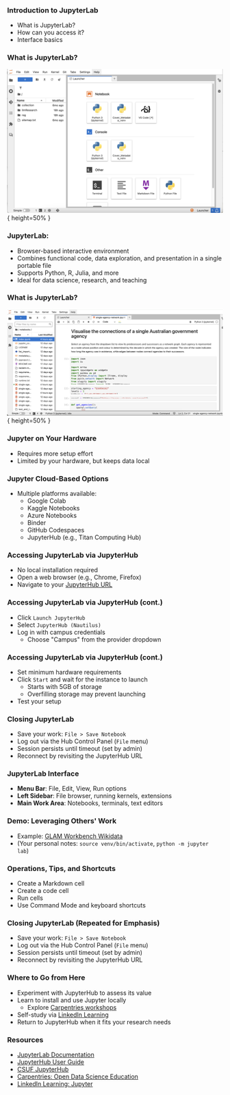 ### Introduction to JupyterLab
- What is JupyterLab?
- How can you access it?
- Interface basics

### What is JupyterLab?
![JupyterLab Launcher](images/jupyterlablauncher.png){ height=50% }

### JupyterLab:
- Browser-based interactive environment
- Combines functional code, data exploration, and presentation in a single portable file
- Supports Python, R, Julia, and more
- Ideal for data science, research, and teaching

### What is JupyterLab?
![JupyterLab Launcher](images/jupyterlabopennotebook.png){ height=50% }

### Jupyter on Your Hardware
- Requires more setup effort
- Limited by your hardware, but keeps data local

### Jupyter Cloud-Based Options
- Multiple platforms available:
    - Google Colab
    - Kaggle Notebooks
    - Azure Notebooks
    - Binder
    - GitHub Codespaces
    - JupyterHub (e.g., Titan Computing Hub)

### Accessing JupyterLab via JupyterHub
- No local installation required
- Open a web browser (e.g., Chrome, Firefox)
- Navigate to your [JupyterHub URL](https://www.fullerton.edu/it/services/software/jupyter)

### Accessing JupyterLab via JupyterHub (cont.)
- Click `Launch JupyterHub`
- Select `JupyterHub (Nautilus)`
- Log in with campus credentials
    - Choose "Campus" from the provider dropdown

### Accessing JupyterLab via JupyterHub (cont.)
- Set minimum hardware requirements
- Click `Start` and wait for the instance to launch
    - Starts with 5GB of storage
    - Overfilling storage may prevent launching
- Test your setup

### Closing JupyterLab
- Save your work: `File > Save Notebook`
- Log out via the Hub Control Panel (`File` menu)
- Session persists until timeout (set by admin)
- Reconnect by revisiting the JupyterHub URL

### JupyterLab Interface
- **Menu Bar**: File, Edit, View, Run options
- **Left Sidebar**: File browser, running kernels, extensions
- **Main Work Area**: Notebooks, terminals, text editors

### Demo: Leveraging Others' Work
- Example: [GLAM Workbench Wikidata](https://glam-workbench.net/wikidata/)
- (Your personal notes: `source venv/bin/activate`, `python -m jupyter lab`)

### Operations, Tips, and Shortcuts
- Create a Markdown cell
- Create a code cell
- Run cells
- Use Command Mode and keyboard shortcuts

### Closing JupyterLab (Repeated for Emphasis)
- Save your work: `File > Save Notebook`
- Log out via the Hub Control Panel (`File` menu)
- Session persists until timeout (set by admin)
- Reconnect by revisiting the JupyterHub URL

### Where to Go from Here
- Experiment with JupyterHub to assess its value
- Learn to install and use Jupyter locally
    - Explore [Carpentries workshops](https://carpentries.org/workshops/upcoming-workshops/)
- Self-study via [LinkedIn Learning](https://www.linkedin.com/learning/introducing-jupyter/present-data-like-a-pro-with-jupyter)
- Return to JupyterHub when it fits your research needs

### Resources
- [JupyterLab Documentation](https://jupyterlab.readthedocs.io/en/stable/)
- [JupyterHub User Guide](https://nationalresearchplatform.org/documentation/userdocs/jupyter/jupyterhub-service/)
- [CSUF JupyterHub](https://www.fullerton.edu/it/services/software/jupyter/)
- [Carpentries: Open Data Science Education](https://carpentries.org/)
- [LinkedIn Learning: Jupyter](https://www.linkedin.com/learning/introducing-jupyter/)

